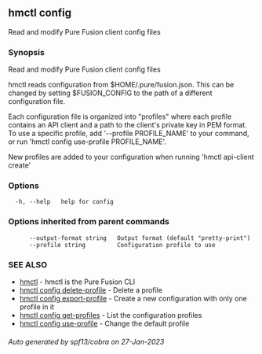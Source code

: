 ## hmctl config

Read and modify Pure Fusion client config files

### Synopsis

Read and modify Pure Fusion client config files

hmctl reads configuration from $HOME/.pure/fusion.json. This can be changed by
setting $FUSION_CONFIG to the path of a different configuration file.

Each configuration file is organized into "profiles" where each profile
contains an API client and a path to the client's private key in PEM format.
To use a specific profile, add '--profile PROFILE_NAME' to your command, or run
'hmctl config use-profile PROFILE_NAME'.

New profiles are added to your configuration when running 'hmctl api-client create'

### Options

```
  -h, --help   help for config
```

### Options inherited from parent commands

```
      --output-format string   Output format (default "pretty-print")
      --profile string         Configuration profile to use
```

### SEE ALSO

* [hmctl](hmctl.md)	 - hmctl is the Pure Fusion CLI
* [hmctl config delete-profile](hmctl_config_delete-profile.md)	 - Delete a profile
* [hmctl config export-profile](hmctl_config_export-profile.md)	 - Create a new configuration with only one profile in it
* [hmctl config get-profiles](hmctl_config_get-profiles.md)	 - List the configuration profiles
* [hmctl config use-profile](hmctl_config_use-profile.md)	 - Change the default profile

###### Auto generated by spf13/cobra on 27-Jan-2023
